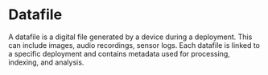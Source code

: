 # Datafile

A datafile is a digital file generated by a device during a deployment. This can include images, audio recordings, sensor logs. Each datafile is linked to a specific deployment and contains metadata used for processing, indexing, and analysis.